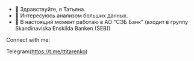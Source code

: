 - 👋 Здравствуйте, я Татьяна.
- 👀 Интересуюсь анализом больших данных.
- 🔭 В настоящий момент работаю в АО "СЭБ Банк" (входит в группу Skandinaviska Enskilda Banken (SEB))


Connect with me:

Telegram(https://t.me/ttitarenko)

